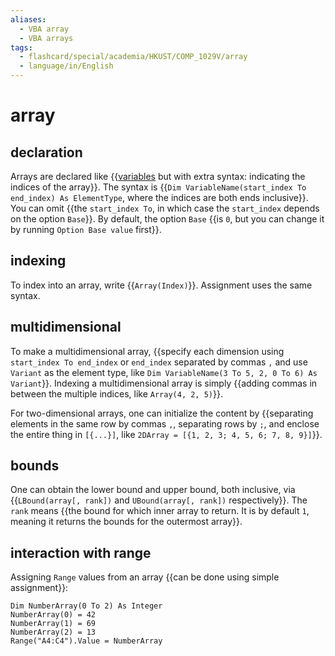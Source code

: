 ```yaml
---
aliases:
  - VBA array
  - VBA arrays
tags:
  - flashcard/special/academia/HKUST/COMP_1029V/array
  - language/in/English
---
```


# array

## declaration

Arrays are declared like {{[variables](basics.md#variable) but with extra syntax: indicating the indices of the array}}. The syntax is {{`Dim VariableName(start_index To end_index) As ElementType`, where the indices are both ends inclusive}}. You can omit {{the `start_index To`, in which case the `start_index` depends on the option `Base`}}. By default, the option `Base` {{is `0`, but you can change it by running `Option Base value` first}}. <!--SR:!2024-02-21,16,290!2024-03-21,35,290!2024-03-15,32,290!2024-02-19,14,290-->

## indexing

To index into an array, write {{`Array(Index)`}}. Assignment uses the same syntax. <!--SR:!2024-04-09,51,310-->

## multidimensional

To make a multidimensional array, {{specify each dimension using `start_index To end_index` or `end_index` separated by commas `,` and use `Variant` as the element type, like `Dim VariableName(3 To 5, 2, 0 To 6) As Variant`}}. Indexing a multidimensional array is simply {{adding commas in between the multiple indices, like `Array(4, 2, 5)`}}. <!--SR:!2024-03-19,35,290!2024-02-19,14,290-->

For two-dimensional arrays, one can initialize the content by {{separating elements in the same row by commas `,`, separating rows by `;`, and enclose the entire thing in `[{...}]`, like `2DArray = [{1, 2, 3; 4, 5, 6; 7, 8, 9}]`}}. <!--SR:!2024-03-25,36,290-->

## bounds

One can obtain the lower bound and upper bound, both inclusive, via {{`LBound(array[, rank])` and `UBound(array[, rank])` respectively}}. The `rank` means {{the bound for which inner array to return. It is by default `1`, meaning it returns the bounds for the outermost array}}. <!--SR:!2024-02-22,17,290!2024-02-29,20,270-->

## interaction with range

Assigning `Range` values from an array {{can be done using simple assignment}}: <!--SR:!2024-02-20,15,290-->

```VB
Dim NumberArray(0 To 2) As Integer
NumberArray(0) = 42
NumberArray(1) = 69
NumberArray(2) = 13
Range("A4:C4").Value = NumberArray
```
